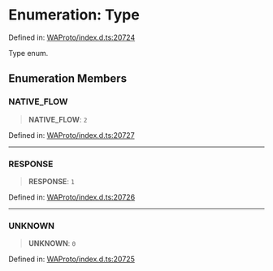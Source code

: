 # Enumeration: Type

Defined in: [WAProto/index.d.ts:20724](https://github.com/Fokusdotid/bail/blob/546bbbb35e652e95f45982a71bee62b2c682e4eb/WAProto/index.d.ts#L20724)

Type enum.

## Enumeration Members

### NATIVE\_FLOW

> **NATIVE\_FLOW**: `2`

Defined in: [WAProto/index.d.ts:20727](https://github.com/Fokusdotid/bail/blob/546bbbb35e652e95f45982a71bee62b2c682e4eb/WAProto/index.d.ts#L20727)

***

### RESPONSE

> **RESPONSE**: `1`

Defined in: [WAProto/index.d.ts:20726](https://github.com/Fokusdotid/bail/blob/546bbbb35e652e95f45982a71bee62b2c682e4eb/WAProto/index.d.ts#L20726)

***

### UNKNOWN

> **UNKNOWN**: `0`

Defined in: [WAProto/index.d.ts:20725](https://github.com/Fokusdotid/bail/blob/546bbbb35e652e95f45982a71bee62b2c682e4eb/WAProto/index.d.ts#L20725)
